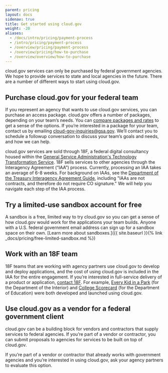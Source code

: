 ```yaml
---
parent: pricing
layout: docs
sidenav: true
title: Get started using cloud.gov
weight: -20
aliases:
  - /docs/intro/pricing/payment-process
  - /intro/pricing/payment-process
  - /overview/pricing/payment-process
  - /overview/pricing/how-to-purchase
  - /overview/overview/how-to-purchase
---
```


cloud.gov services can only be purchased by federal government agencies. We hope to provide services to state and local agencies in the future. There are a number of different ways to start using cloud.gov.

## Purchase cloud.gov for your federal team

If you represent an agency that wants to use cloud.gov services, you can purchase an access package. cloud.gov offers a number of packages, depending on your team’s needs. You can [compare packages and rates](/pricing/) to get a sense of the options. If you’re interested in a package for your team, contact us by emailing [cloud-gov-inquiries@gsa.gov](mailto:cloud-gov-inquiries@gsa.gov?body=What%27s%20your%20name%3F%0A%0AWhat%20agency%20or%20office%20do%20you%20work%20for%3F%0A%0AWhat%27s%20your%20job%20title%20or%20role%3F%0A%0ATell%20us%20a%20little%20about%20your%20project%20or%20your%20questions%20about%20cloud.gov:%0A%0AIf%20you%27d%20like%20us%20to%20call%20you%2C%20what%27s%20your%20phone%20number%20and%20when%20might%20be%20a%20good%20time%3F%0A). We’ll contact you to schedule a followup conversation to discuss your team’s goals and needs, and how we can help.

cloud.gov services are sold through 18F, a federal digital consultancy housed within the [General Service Administration's Technology Transformation Service](https://www.gsa.gov/tts). 18F sells services to other agencies through the Interagency Agreement (“IAA”) process. Currently, processing an IAA takes an average of 6-8 weeks. For background on IAAs, see the [Department of the Treasury Interagency Agreement Guide](https://www.treasury.gov/about/organizational-structure/offices/Mgt/Documents/IAA%20Guide%20-%20March%202013.pdf), including "IAAs are not contracts, and therefore do not require CO signature." We will help you navigate each step of the IAA process.

## Try a limited-use sandbox account for free

A sandbox is a free, limited way to try cloud.gov so you can get a sense of how cloud.gov would work for the applications your team builds. Anyone with a U.S. federal government email address can sign up for a sandbox space on their own. [Learn more about sandboxes.]({{ site.baseurl }}{% link _docs/pricing/free-limited-sandbox.md %})

## Work with an 18F team

18F teams that are working with agency partners use cloud.gov to develop and deploy applications, and the cost of using cloud.gov is included in the IAA for the entire engagement. If you’re interested in full-service delivery of a product or application, [contact 18F](https://18f.gsa.gov/contact/). For example, [Every Kid in a Park](https://everykidinapark.gov/) (for the Department of the Interior) and [College Scorecard](https://collegescorecard.ed.gov/) (for the Department of Education) were both developed and launched using cloud.gov.

## Use cloud.gov as a vendor for a federal government client

cloud.gov can be a building block for vendors and contractors that supply services to federal agencies. If you’re part of a vendor or contractor, you can submit proposals to agencies for services to be built on top of cloud.gov.

If you’re part of a vendor or contractor that already works with government agencies and you’re interested in using cloud.gov, ask your agency partners to evaluate this option.

